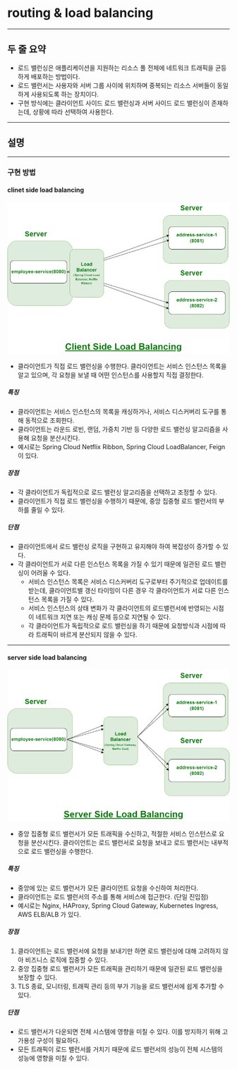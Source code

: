 # routing & load balancing

---

## 두 줄 요약

- 로드 밸런싱은 애플리케이션을 지원하는 리소스 풀 전체에 네트워크 트래픽을 균등하게 배포하는 방법이다.
- 로드 밸런서는 사용자와 서버 그룹 사이에 위치하며 중복되는 리소스 서버들이 동일하게 사용되도록 하는 장치이다.
- 구현 방식에는 클라이언트 사이드 로드 밸런싱과 서버 사이드 로드 밸런싱이 존재하는데, 상황에 따라 선택하여 사용한다.

---

## 설명

---

### 구현 방법

#### clinet side load balancing

![client_side_load_balancing](../resources/images/client-side-load-balancing.png)

- 클라이언트가 직접 로드 밸런싱을 수행한다. 클라이언트는 서비스 인스턴스 목록을 알고 있으며, 각 요청을 보낼 때 어떤 인스턴스를 사용할지 직접 결정한다.

##### 특징

- 클라이언트는 서비스 인스턴스의 목록을 캐싱하거나, 서비스 디스커버리 도구를 통해 동적으로 조회한다.
- 클라이언트는 라운드 로빈, 랜덤, 가중치 기반 등 다양한 로드 밸런싱 알고리즘을 사용해 요청을 분산시킨다.
- 예시로는 Spring Cloud Netflix Ribbon, Spring Cloud LoadBalancer, Feign 이 있다.

##### 장점

- 각 클라이언트가 독립적으로 로드 밸런싱 알고리즘을 선택하고 조정할 수 있다.
- 클라이언트가 직접 로드 밸런싱을 수행하기 때문에, 중앙 집중형 로드 밸런서의 부하를 줄일 수 있다.

##### 단점

- 클라이언트에서 로드 밸런싱 로직을 구현하고 유지해야 하여 복잡성이 증가할 수 있다.
- 각 클라이언트가 서로 다른 인스턴스 목록을 가질 수 있기 때문에 일관된 로드 밸런싱이 어려울 수 있다.
    - 서비스 인스턴스 목록은 서비스 디스커버리 도구로부터 주기적으로 업데이트를 받는데, 클라이언트별 갱신 타이밍이 다른 경우 각 클라이언트가 서로 다른 인스턴스 목록을 가질 수 있다.
    - 서비스 인스턴스의 상태 변화가 각 클라이언트의 로드밸런서에 반영되는 시점이 네트워크 지연 또는 캐싱 문제 등으로 지연될 수 있다.
    - 각 클라이언트가 독립적으로 로드 밸런싱을 하기 때문에 요청방식과 시점에 따라 트래픽이 바르게 분산되지 않을 수 있다.

---

#### server side load balancing

![server_side_load_balancing](../resources/images/server-side-load-balancing.png)

- 중앙 집중형 로드 밸런서가 모든 트래픽을 수신하고, 적절한 서비스 인스턴스로 요청을 분산시킨다. 클라이언트는 로드 밸런서로 요청을 보내고 로드 밸런서는 내부적으로 로드 밸런싱을 수행한다.

##### 특징

- 중앙에 있는 로드 밸런서가 모든 클라이언트 요청을 수신하여 처리한다.
- 클라이언트는 로드 밸런서의 주소를 통해 서비스에 접근한다. (단일 진입점)
- 예시로는 Nginx, HAProxy, Spring Cloud Gateway, Kubernetes Ingress, AWS ELB/ALB 가 있다.

##### 장점

1. 클라이언트는 로드 밸런서에 요청을 보내기만 하면 로드 밸런싱에 대해 고려하지 않아 비즈니스 로직에 집중할 수 있다.
2. 중앙 집중형 로드 밸런서가 모든 트래픽을 관리하기 때문에 일관된 로드 밸런싱을 보장할 수 있다.
3. TLS 종료, 모니터링, 트래픽 관리 등의 부가 기능을 로드 밸런서에 쉽게 추가할 수 있다.

##### 단점

- 로드 밸런서가 다운되면 전체 시스템에 영향을 미칠 수 있다. 이를 방지하기 위해 고가용성 구성이 필요하다.
- 모든 트래픽이 로드 밸런서를 거치기 때문에 로드 밸런서의 성능이 전체 시스템의 성능에 영향을 미칠 수 있다.